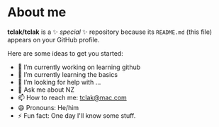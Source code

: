 # About me

**tclak/tclak** is a ✨ _special_ ✨ repository because its `README.md` (this file) appears on your GitHub profile.

Here are some ideas to get you started:

- 🔭 I’m currently working on learning github  
- 🌱 I’m currently learning the basics
- 🤔 I’m looking for help with ...
- 💬 Ask me about NZ
- 📫 How to reach me: tclak@mac.com
- 😄 Pronouns: He/him
- ⚡ Fun fact: One day I'll know some stuff.
